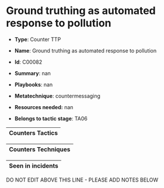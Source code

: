 # Ground truthing as automated response to pollution

* **Type**: Counter TTP

* **Name**: Ground truthing as automated response to pollution

* **Id**: C00082

* **Summary**: nan

* **Playbooks**: nan

* **Metatechnique**: countermessaging

* **Resources needed:** nan

* **Belongs to tactic stage**: TA06


| Counters Tactics |
| ---------------- |



| Counters Techniques |
| ------------------- |



| Seen in incidents |
| ----------------- |

DO NOT EDIT ABOVE THIS LINE - PLEASE ADD NOTES BELOW